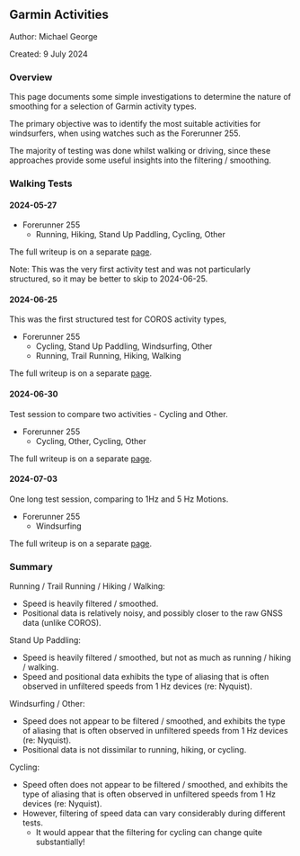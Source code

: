 ## Garmin Activities

Author: Michael George

Created: 9 July 2024



### Overview

This page documents some simple investigations to determine the nature of smoothing for a selection of Garmin activity types.

The primary objective was to identify the most suitable activities for windsurfers, when using watches such as the Forerunner 255.

The majority of testing was done whilst walking or driving, since these approaches provide some useful insights into the filtering / smoothing.



### Walking Tests

#### 2024-05-27

- Forerunner 255
  - Running, Hiking, Stand Up Paddling, Cycling, Other

The full writeup is on a separate [page](walking-2024-05-27/README.md).

Note: This was the very first activity test and was not particularly structured, so it may be better to skip to 2024-06-25.



#### 2024-06-25

This was the first structured test for COROS activity types, 

- Forerunner 255
  - Cycling, Stand Up Paddling, Windsurfing, Other
  - Running, Trail Running, Hiking, Walking

The full writeup is on a separate [page](walking-2024-06-25/README.md).



#### 2024-06-30

Test session to compare two activities - Cycling and Other.

- Forerunner 255
  - Cycling, Other, Cycling, Other

The full writeup is on a separate [page](walking-2024-06-30/README.md).



#### 2024-07-03

One long test session, comparing to 1Hz and 5 Hz Motions.

- Forerunner 255
  - Windsurfing

The full writeup is on a separate [page](walking-2024-07-03/README.md).



### Summary

Running / Trail Running / Hiking / Walking:

- Speed is heavily filtered / smoothed.
- Positional data is relatively noisy, and possibly closer to the raw GNSS data (unlike COROS).

Stand Up Paddling:

- Speed is heavily filtered / smoothed, but not as much as running / hiking / walking.
- Speed and positional data exhibits the type of aliasing that is often observed in unfiltered speeds from 1 Hz devices (re: Nyquist).

Windsurfing / Other:

- Speed does not appear to be filtered / smoothed, and exhibits the type of aliasing that is often observed in unfiltered speeds from 1 Hz devices (re: Nyquist).
- Positional data is not dissimilar to running, hiking, or cycling.

Cycling:

- Speed often does not appear to be filtered / smoothed, and exhibits the type of aliasing that is often observed in unfiltered speeds from 1 Hz devices (re: Nyquist).
- However, filtering of speed data can vary considerably during different tests.
  - It would appear that the filtering for cycling can change quite substantially!